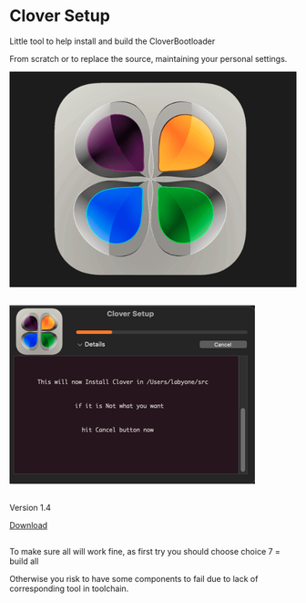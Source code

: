 # Clover Setup
Little tool to help install and build the CloverBootloader

From scratch or to replace the source, maintaining your personal settings.

![img src](Image1.png)
##

![img src](image3.png)
##
Version 1.4 

[Download](https://github.com/LAbyOne/Clover-Builder/raw/main/Clover_Setup.dmg)
##
To make sure all will work fine, as first try you should choose choice 7 = build all

Otherwise you risk to have some components to fail due to lack of corresponding tool in toolchain.
##
